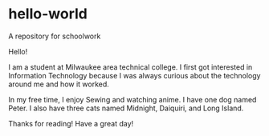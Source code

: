 # hello-world
A repository for schoolwork

Hello!

I am a student at Milwaukee area technical college. I first got interested in Information Technology because I was always curious about the technology around me and how it worked. 

In my free time, I enjoy Sewing and watching anime. I have one dog named Peter. I also have three cats named Midnight, Daiquiri, and Long Island. 

Thanks for reading! Have a great day!
